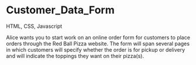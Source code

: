 # Customer_Data_Form
HTML, CSS, Javascript

Alice wants you to start work on an online order form for customers to place orders through the Red Ball Pizza website. 
The form will span several pages in which customers will specify whether the order is for pickup or delivery and will indicate the toppings they want on their pizza(s).
